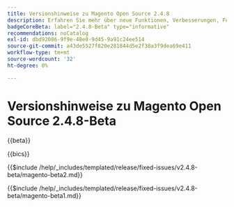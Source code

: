 ```yaml
---
title: Versionshinweise zu Magento Open Source 2.4.8
description: Erfahren Sie mehr über neue Funktionen, Verbesserungen, Fehlerbehebungen und bekannte Probleme in Magento Open Source Version 2.4.8.
badgeCoreBeta: label="2.4.8-Beta" type="informative"
recommendations: noCatalog
exl-id: dbd92086-9f9e-48e0-9d45-9a91c24ee514
source-git-commit: a43de5527f820e281844d5e2f38a3f9dea69e411
workflow-type: tm+mt
source-wordcount: '32'
ht-degree: 0%

---
```


# Versionshinweise zu Magento Open Source 2.4.8-Beta

{{beta}}

{{bics}}

{{$include /help/_includes/templated/release/fixed-issues/v2.4.8-beta/magento-beta2.md}}

{{$include /help/_includes/templated/release/fixed-issues/v2.4.8-beta/magento-beta1.md}}

